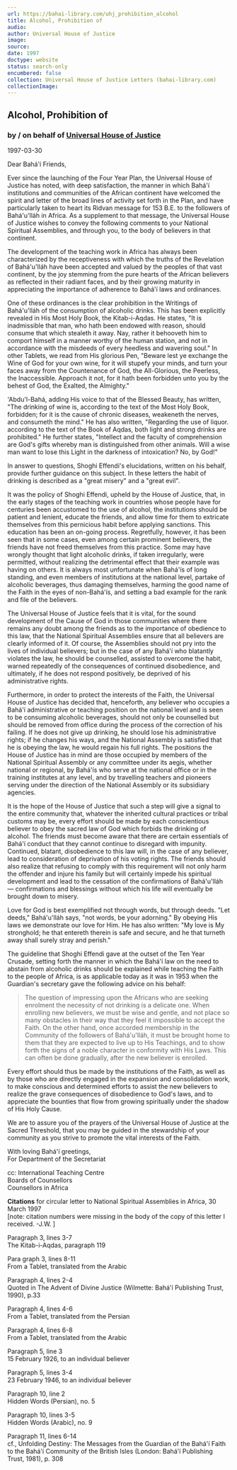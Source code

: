 ```yaml
---
url: https://bahai-library.com/uhj_prohibition_alcohol
title: Alcohol, Prohibition of
audio: 
author: Universal House of Justice
image: 
source: 
date: 1997
doctype: website
status: search-only
encumbered: false
collection: Universal House of Justice Letters (bahai-library.com)
collectionImage: 
---
```



## Alcohol, Prohibition of

### by / on behalf of [Universal House of Justice](https://bahai-library.com/author/Universal+House+of+Justice)

1997-03-30


Dear Bahá'í Friends,

Ever since the launching of the Four Year Plan, the Universal House of Justice has noted, with deep satisfaction, the manner in which Bahá'í institutions and communities of the African continent have welcomed the spirit and letter of the broad lines of activity set forth in the Plan, and have particularly taken to heart its Ridvan message for 153 B.E. to the followers of Bahá'u'lláh in Africa. As a supplement to that message, the Universal House of Justice wishes to convey the following comments to your National Spiritual Assemblies, and through you, to the body of believers in that continent.

The development of the teaching work in Africa has always been characterized by the receptiveness with which the truths of the Revelation of Bahá'u'lláh have been accepted and valued by the peoples of that vast continent, by the joy stemming from the pure hearts of the African believers as reflected in their radiant faces, and by their growing maturity in appreciating the importance of adherence to Bahá'í laws and ordinances.

One of these ordinances is the clear prohibition in the Writings of Bahá'u'lláh of the consumption of alcoholic drinks. This has been explicitly revealed in His Most Holy Book, the Kitab-i-Aqdas. He states, "It is inadmissible that man, who hath been endowed with reason, should consume that which stealeth it away. Nay, rather it behooveth him to comport himself in a manner worthy of the human station, and not in accordance with the misdeeds of every heedless and wavering soul." In other Tablets, we read from His glorious Pen, "Beware lest ye exchange the Wine of God for your own wine, for it will stupefy your minds, and turn your faces away from the Countenance of God, the All-Glorious, the Peerless, the Inaccessible. Approach it not, for it hath been forbidden unto you by the behest of God, the Exalted, the Almighty."

'Abdu'l-Bahá, adding His voice to that of the Blessed Beauty, has written, "The drinking of wine is, according to the text of the Most Holy Book, forbidden; for it is the cause of chronic diseases, weakeneth the nerves, and consumeth the mind." He has also written, "Regarding the use of liquor. according to the text of the Book of Aqdas, both light and strong drinks are prohibited." He further states, "Intellect and the faculty of comprehension are God's gifts whereby man is distinguished from other animals. Will a wise man want to lose this Light in the darkness of intoxication? No, by God!"

In answer to questions, Shoghi Effendi's elucidations, written on his behalf, provide further guidance on this subject. In these letters the habit of drinking is described as a "great misery" and a "great evil".

It was the policy of Shoghi Effendi, upheld by the House of Justice, that, in the early stages of the teaching work in countries whose people have for centuries been accustomed to the use of alcohol, the institutions should be patient and lenient, educate the friends, and allow time for them to extricate themselves from this pernicious habit before applying sanctions. This education has been an on-going process. Regretfully, however, it has been seen that in some cases, even among certain prominent believers, the friends have not freed themselves from this practice. Some may have wrongly thought that light alcoholic drinks, if taken irregularly, were permitted, without realizing the detrimental effect that their example was having on others. It is always most unfortunate when Bahá'ís of long standing, and even members of institutions at the national level, partake of alcoholic beverages, thus damaging themselves, harming the good name of the Faith in the eyes of non-Bahá'ís, and setting a bad example for the rank and file of the believers.

The Universal House of Justice feels that it is vital, for the sound development of the Cause of God in those communities where there remains any doubt among the friends as to the importance of obedience to this law, that the National Spiritual Assemblies ensure that all believers are clearly informed of it. Of course, the Assemblies should not pry into the lives of individual believers; but in the case of any Bahá'í who blatantly violates the law, he should be counselled, assisted to overcome the habit, warned repeatedly of the consequences of continued disobedience, and ultimately, if he does not respond positively, be deprived of his administrative rights.

Furthermore, in order to protect the interests of the Faith, the Universal House of Justice has decided that, henceforth, any believer who occupies a Bahá'í administrative or teaching position on the national level and is seen to be consuming alcoholic beverages, should not only be counselled but should be removed from office during the process of the correction of his failing. If he does not give up drinking, he should lose his administrative rights; if he changes his ways, and the National Assembly is satisfied that he is obeying the law, he would regain his full rights. The positions the House of Justice has in mind are those occupied by members of the National Spiritual Assembly or any committee under its aegis, whether national or regional, by Bahá'ís who serve at the national office or in the training institutes at any level, and by travelling teachers and pioneers serving under the direction of the National Assembly or its subsidiary agencies.

It is the hope of the House of Justice that such a step will give a signal to the entire community that, whatever the inherited cultural practices or tribal customs may be, every effort should be made by each conscientious believer to obey the sacred law of God which forbids the drinking of alcohol. The friends must become aware that there are certain essentials of Bahá'í conduct that they cannot continue to disregard with impunity. Continued, blatant, disobedience to this law will, in the case of any believer, lead to consideration of deprivation of his voting rights. The friends should also realize that refusing to comply with this requirement will not only harm the offender and injure his family but will certainly impede his spiritual development and lead to the cessation of the confirmations of Bahá'u'lláh — confirmations and blessings without which his life will eventually be brought down to misery.

Love for God is best exemplified not through words, but through deeds. "Let deeds," Bahá'u'lláh says, "not words, be your adorning." By obeying His laws we demonstrate our love for Him. He has also written: "My love is My stronghold; he that entereth therein is safe and secure, and he that turneth away shall surely stray and perish."

The guideline that Shoghi Effendi gave at the outset of the Ten Year Crusade, setting forth the manner in which the Bahá'í law on the need to abstain from alcoholic drinks should be explained while teaching the Faith to the people of Africa, is as applicable today as it was in 1953 when the Guardian's secretary gave the following advice on his behalf:

> The question of impressing upon the Africans who are seeking enrolment the necessity of not drinking is a delicate one. When enrolling new believers, we must be wise and gentle, and not place so many obstacles in their way that they feel it impossible to accept the Faith. On the other hand, once accorded membership in the Community of the followers of Bahá'u'lláh, it must be brought home to them that they are expected to live up to His Teachings, and to show forth the signs of a noble character in conformity with His Laws. This can often be done gradually, after the new believer is enrolled.

Every effort should thus be made by the institutions of the Faith, as well as by those who are directly engaged in the expansion and consolidation work, to make conscious and determined efforts to assist the new believers to realize the grave consequences of disobedience to God's laws, and to appreciate the bounties that flow from growing spiritually under the shadow of His Holy Cause.

We are to assure you of the prayers of the Universal House of Justice at the Sacred Threshold, that you may be guided in the stewardship of your community as you strive to promote the vital interests of the Faith.

With loving Bahá'í greetings,  
For Department of the Secretariat

cc: International Teaching Centre  
Boards of Counsellors  
Counsellors in Africa

**Citations** for circular letter to National Spiritual Assemblies in Africa, 30 March 1997  
\[note: citation numbers were missing in the body of the copy of this letter I received. -J.W. \]

Paragraph 3, lines 3-7  
The Kitab-i-Aqdas, paragraph 119

Para graph 3, lines 8-11  
From a Tablet, translated from the Arabic

Paragraph 4, lines 2-4  
Quoted in The Advent of Divine Justice (Wilmette: Bahá'í Publishing Trust, 1990), p.33

Paragraph 4, lines 4-6  
From a Tablet, translated from the Persian

Paragraph 4, lines 6-8  
From a Tablet, translated from the Arabic

Paragraph 5, line 3  
15 February 1926, to an individual believer

Paragraph 5, lines 3-4  
23 February 1946, to an individual believer

Paragraph 10, line 2  
Hidden Words (Persian), no. 5

Paragraph 10, lines 3-5  
Hidden Words (Arabic), no. 9

Paragraph 11, lines 6-14  
cf., Unfolding Destiny: The Messages from the Guardian of the Bahá'í Faith to the Bahá'í Community of the British Isles (London: Bahá'í Publishing Trust, 1981), p. 308